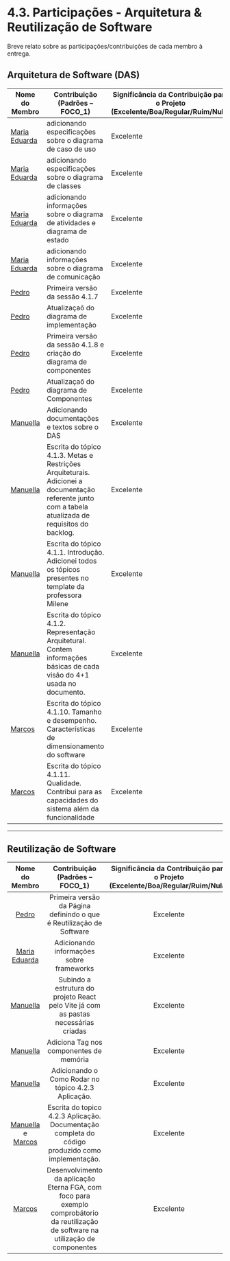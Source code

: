 # 4.3. Participações - Arquitetura & Reutilização de Software

Breve relato sobre as participações/contribuições de cada membro à entrega.

## Arquitetura de Software (DAS)

|Nome do Membro | Contribuição (Padrões – FOCO_1) | Significância da Contribuição para o Projeto (Excelente/Boa/Regular/Ruim/Nula) | Comprobatórios Claros (com link) |
| -------- | ------- | ------- | ------- |
| [Maria Eduarda](https://github.com/DudaV228) | adicionando especificações sobre o diagrama de caso de uso |Excelente| [Commit aff6235](https://github.com/UnBArqDsw2025-1-Turma02/2025.1_T02_G2_EternaFGA_Entrega04/commit/aff623537c1c50cd15e03a81c7e6b255e570773e) [Commit 3f94a65](https://github.com/UnBArqDsw2025-1-Turma02/2025.1_T02_G2_EternaFGA_Entrega04/commit/3f94a6501c4e95ef29526e726f2ffd6c5a69e097)|
| [Maria Eduarda](https://github.com/DudaV228) | adicionando especificações sobre o diagrama de classes |Excelente| [Commit e5f30a5](https://github.com/UnBArqDsw2025-1-Turma02/2025.1_T02_G2_EternaFGA_Entrega04/commit/e5f30a56cb89cf7c19797db0e3a7b6bd24030434)|
| [Maria Eduarda](https://github.com/DudaV228) | adicionando informações sobre o diagrama de atividades e diagrama de estado |Excelente| [Commit b663572](https://github.com/UnBArqDsw2025-1-Turma02/2025.1_T02_G2_EternaFGA_Entrega04/commit/b663572dc15dee275fd7b9df8bbd9fc4627cefe5)|
| [Maria Eduarda](https://github.com/DudaV228) | adicionando informações sobre o diagrama de comunicação |Excelente| [Commit a8b945e](https://github.com/UnBArqDsw2025-1-Turma02/2025.1_T02_G2_EternaFGA_Entrega04/commit/a8b945ea8a511134207be97f44dfbb092ada48f3)|
|[Pedro](https://github.com/Goizzz)| Primeira versão da sessão 4.1.7 | Excelente | [Commit a1e17df](https://github.com/UnBArqDsw2025-1-Turma02/2025.1_T02_G2_EternaFGA_Entrega04/commit/a1e17dfe6adf027022f16df6d7f4b9529cd20c6a) |
|[Pedro](https://github.com/Goizzz)| Atualizaçaõ do diagrama de implementação| Excelente | [Commit 46eec9d](https://github.com/UnBArqDsw2025-1-Turma02/2025.1_T02_G2_EternaFGA_Entrega04/commit/46eec9d8794a0a061e45218460a800a64405fe83) |
|[Pedro](https://github.com/Goizzz)| Primeira versão da sessão 4.1.8 e criação do diagrama de componentes| Excelente | [Commit d55116e](https://github.com/UnBArqDsw2025-1-Turma02/2025.1_T02_G2_EternaFGA_Entrega04/commit/d55116e32fd925468c6d005adf0b12ac857f3fa8) |
|[Pedro](https://github.com/Goizzz)| Atualizaçaõ do diagrama de Componentes| Excelente | [Commit 60ed46a](https://github.com/UnBArqDsw2025-1-Turma02/2025.1_T02_G2_EternaFGA_Entrega04/commit/60ed46a70cf2570d119910dea86b75399ac1ac2c) |
|[Manuella](https://github.com/manuvaladares)|Adicionando documentações e textos sobre o DAS| Excelente | [Commit 8163cb5](https://github.com/UnBArqDsw2025-1-Turma02/2025.1_T02_G2_EternaFGA_Entrega04/commit/8163cb547c2c50b8b4299c6aaed83ebb275b1862) e [ad977bf](https://github.com/UnBArqDsw2025-1-Turma02/2025.1_T02_G2_EternaFGA_Entrega04/commit/ad977bf9b2e7e1013707a1c013784dbfa1bc3ddf) |
|[Manuella](https://github.com/manuvaladares)|Escrita do tópico 4.1.3. Metas e Restrições Arquiteturais. Adicionei a documentação referente junto com a tabela atualizada de requisitos do backlog. | Excelente | [Commit 4137b45](https://github.com/UnBArqDsw2025-1-Turma02/2025.1_T02_G2_EternaFGA_Entrega04/commit/4137b4503217ec7f6012d94e9eeeded4d5e51d65), [28d719f](https://github.com/UnBArqDsw2025-1-Turma02/2025.1_T02_G2_EternaFGA_Entrega04/commit/28d719f603fbfbdc7b7b881c6128712f73c61d9f), [9c0bf40](https://github.com/UnBArqDsw2025-1-Turma02/2025.1_T02_G2_EternaFGA_Entrega04/commit/9c0bf4037d454b795b6f4dc1c3c60071c7411bf6) e [fa3e961](https://github.com/UnBArqDsw2025-1-Turma02/2025.1_T02_G2_EternaFGA_Entrega04/commit/fa3e96133dd7263f6b5ae2d8e239aaf5031a96a6)|
|[Manuella](https://github.com/manuvaladares)| Escrita do tópico 4.1.1. Introdução. Adicionei todos os tópicos presentes no template da professora Milene | Excelente | [Commit 95a01c9](https://github.com/UnBArqDsw2025-1-Turma02/2025.1_T02_G2_EternaFGA_Entrega04/commit/95a01c9972b18f06fa668494662085fbf6f0ac39) |
|[Manuella](https://github.com/manuvaladares)|Escrita do tópico 4.1.2. Representação Arquitetural. Contem informações básicas de cada visão do 4+1 usada no documento. | Excelente | [Commit 0ed5091](https://github.com/UnBArqDsw2025-1-Turma02/2025.1_T02_G2_EternaFGA_Entrega04/commit/0ed5091fbc753e31853583dac394e363e145e353), [e06d53f](https://github.com/UnBArqDsw2025-1-Turma02/2025.1_T02_G2_EternaFGA_Entrega04/commit/e06d53f006171bb580de6eb89b9cb533fa9b08ff), [098a465](https://github.com/UnBArqDsw2025-1-Turma02/2025.1_T02_G2_EternaFGA_Entrega04/commit/098a465abeb840a464487d2bec26a039f59f1605)  e [3f2ae8d](https://github.com/UnBArqDsw2025-1-Turma02/2025.1_T02_G2_EternaFGA_Entrega04/commit/3f2ae8da354ebde717a69fa52b9695572d544685) |
|[Marcos](https://github.com/devMarcosVM)|Escrita do tópico 4.1.10. Tamanho e desempenho. Características de dimensionamento do software| Excelente | [Commit 40463f2](https://github.com/UnBArqDsw2025-1-Turma02/2025.1_T02_G2_EternaFGA_Entrega04/commit/40463f254499bd54646863d8ecf55310c5cc8d9e) e [952b236](https://github.com/UnBArqDsw2025-1-Turma02/2025.1_T02_G2_EternaFGA_Entrega04/commit/952b2365c0ffe047852d21ef9372cc2b2a10bed1)|
|[Marcos](https://github.com/devMarcosVM)|Escrita do tópico 4.1.11. Qualidade. Contribui para as capacidades do sistema além da funcionalidade| Excelente | [Commit fccf904](https://github.com/UnBArqDsw2025-1-Turma02/2025.1_T02_G2_EternaFGA_Entrega04/commit/fccf904706e065aa8b07dcad6ccca495c3939dbd), [952b236](https://github.com/UnBArqDsw2025-1-Turma02/2025.1_T02_G2_EternaFGA_Entrega04/commit/952b2365c0ffe047852d21ef9372cc2b2a10bed1) e [f098c1d](https://github.com/UnBArqDsw2025-1-Turma02/2025.1_T02_G2_EternaFGA_Entrega04/commit/f098c1d1897bce6246ac430b95a7c91e25515c09)|

---



## Reutilização de Software

|Nome do Membro | Contribuição (Padrões – FOCO_1) | Significância da Contribuição para o Projeto (Excelente/Boa/Regular/Ruim/Nula) | Comprobatórios Claros (com link) |
| :-: | :-: | :-: | :-: |
|[Pedro](https://github.com/Goizzz)| Primeira versão da Página definindo o que é Reutilização de Software | Excelente | [Commit 79d9e02](https://github.com/UnBArqDsw2025-1-Turma02/2025.1_T02_G2_EternaFGA_Entrega04/commit/79d9e02b44aaffb2dfeb16fd21d4f79c705c44eb) |
|[Maria Eduarda](https://github.com/DudaV228)| Adicionando informações sobre frameworks | Excelente | [Commit c058ff3](https://github.com/UnBArqDsw2025-1-Turma02/2025.1_T02_G2_EternaFGA_Entrega04/commit/c058ff3cb25015e496bfc09a2d5c70abeabd2e90) |
|[Manuella](https://github.com/manuvaladares)|Subindo a estrutura do projeto React pelo Vite já com as pastas necessárias criadas| Excelente | [Commit 354f9cc](https://github.com/UnBArqDsw2025-1-Turma02/2025.1_T02_G2_EternaFGA_Entrega04/commit/354f9cc72a0099ec90fde1843603a5e62a6e3fa0) |
|[Manuella](https://github.com/manuvaladares)|Adiciona Tag nos componentes de memória | Excelente | [Commit 378a5c2](https://github.com/UnBArqDsw2025-1-Turma02/2025.1_T02_G2_EternaFGA_Entrega04/commit/378a5c2219e9c2eeb4d98b8dac62e188c1b5f3b7) |
|[Manuella](https://github.com/manuvaladares)| Adicionando o Como Rodar no tópico 4.2.3 Aplicação.  | Excelente | [Commit 8ca7689](https://github.com/UnBArqDsw2025-1-Turma02/2025.1_T02_G2_EternaFGA_Entrega04/commit/8ca768966b78e88eb20d9e3ea57f8adf2a2d1e46) |
|[Manuella](https://github.com/manuvaladares) e [Marcos](https://github.com/devMarcosVM) |Escrita do topico 4.2.3 Aplicação. Documentação completa do código produzido como implementação. | Excelente | [Commit d7a4972](https://github.com/UnBArqDsw2025-1-Turma02/2025.1_T02_G2_EternaFGA_Entrega04/commit/d7a49729b2b88005b0afde3ebe3525e8e3f76620) |
|[Marcos](https://github.com/devMarcosVM)|Desenvolvimento da aplicação Eterna FGA, com foco para exemplo comprobátorio da reutilização de software na utilização de componentes| Excelente | [Commit 9987016](https://github.com/UnBArqDsw2025-1-Turma02/2025.1_T02_G2_EternaFGA_Entrega04/commit/99870163857d270bbb05015d7da60089e5493f1b),[8a1f8c7](https://github.com/UnBArqDsw2025-1-Turma02/2025.1_T02_G2_EternaFGA_Entrega04/commit/8a1f8c76aea776baa5576dc93ba4e84d1eaf7a25),[cca9578](https://github.com/UnBArqDsw2025-1-Turma02/2025.1_T02_G2_EternaFGA_Entrega04/commit/cca957845297c48d28d91f4352cda9c933fa7b6c) e [3325b0b](https://github.com/UnBArqDsw2025-1-Turma02/2025.1_T02_G2_EternaFGA_Entrega04/commit/3325b0baa4d3fee8e8252825aed0e0bd1486527d) |